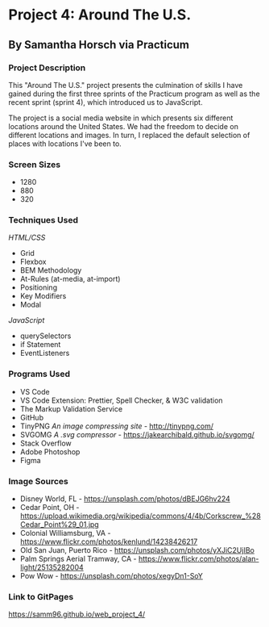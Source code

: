 # Project 4: Around The U.S.
## By Samantha Horsch via Practicum

### Project Description

This "Around The U.S." project presents the culmination of skills I have gained during the first three sprints of the Practicum program as well as the recent sprint (sprint 4), which introduced us to JavaScript.

The project is a social media website in which presents six different locations around the United States. We had the freedom to decide on different locations and images. In turn, I replaced the default selection of places with locations I've been to.

### Screen Sizes

* 1280
* 880
* 320

### Techniques Used

*HTML/CSS*
* Grid
* Flexbox
* BEM Methodology
* At-Rules (at-media, at-import)
* Positioning
* Key Modifiers
* Modal

*JavaScript*
* querySelectors
* if Statement
* EventListeners

### Programs Used

* VS Code
* VS Code Extension: Prettier, Spell Checker, & W3C validation
* The Markup Validation Service
* GitHub
* TinyPNG *An image compressing site* - http://tinypng.com/
* SVGOMG *A .svg compressor* - https://jakearchibald.github.io/svgomg/
* Stack Overflow
* Adobe Photoshop
* Figma

### Image Sources

* Disney World, FL - https://unsplash.com/photos/dBEJG6hv224 
* Cedar Point, OH - https://upload.wikimedia.org/wikipedia/commons/4/4b/Corkscrew_%28Cedar_Point%29_01.jpg 
* Colonial Williamsburg, VA - https://www.flickr.com/photos/kenlund/14238426217 
* Old San Juan, Puerto Rico - https://unsplash.com/photos/yXJiC2UjIBo
* Palm Springs Aerial Tramway, CA - https://www.flickr.com/photos/alan-light/25135282004
* Pow Wow - https://unsplash.com/photos/xegyDn1-SoY 

### Link to GitPages
https://samm96.github.io/web_project_4/ 